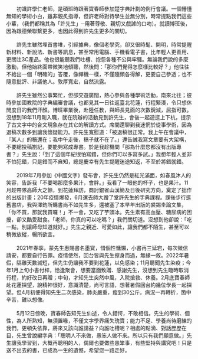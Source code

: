 <!--「道濟天下溺，曖曖內含光」──憶許學仁先生二三事--!>

　　初識許學仁老師，是碩班時跟著寶春師參加楚字典計劃的例行會議。一個懵懂無知的學術小白，雖非親炙指導，但許老師對待學生並無分別，時常提點我們這些小輩，（我們都稱其為「許先生」─用著尊敬、親切又戲謔的口吻）。就讀博班後，因為跟德榮聯繫更多，也因此得到許先生更多的關切。<br><br>
  
　　許先生雖然埋首書堆，引經據典，像個老學究，卻又很時髦、開明，時常提醒新材料、新說法、新書等訊息，甚至常用電腦、手機看電子書，比年輕人更善用、更關注3C產品。他也很能聽我們吐槽、抱怨各種不公與牢騷。無論我們說的多麼激動，但他始終面帶微笑地傾聽，然後問：「那你們覺得怎麼樣比較好？」他往往不給出一個「明確的」答覆，像禪機一樣，不僅隨類各得解，更要自己參透；也不隨意批評、非議他人。敦厚寬宏，自然流露。<br><br>
  
　　許先生雖然公事繁忙，但卻交遊廣闊，熱心參與各種學術活動，南來北往；彼時參加國教院的字典編審會議，也都見其一日往返臺北花蓮，行程緊湊，令只想休閒度日的我們汗顏。博班畢業後，赴陸任教，與師長見面的次數銳減，屈指可數。沒想到18年11月剛入職，就在院辦的活動見到許先生，會後一起遊逛上下杭，提示了古文字中的合文現象存在其它的解讀方式。席間還聊到我迷惘於從事學術，因為退稿次數多到讓我懷疑能力。許先生寬慰道：「被退稿很正常。我上午在會議中，『某人』的稿還在；我中午走後，稿子就不在了。」還告誡我寫文章要有大架構，不要總投稿劄記，要能夠寫成專書。於是我趁機問「那為什麼您都沒有出版專書？」先生說：「到了這個年紀很怕寫錯，但你們可以多寫多試。」我想年輕人並非不怕犯錯，只是錯而不自知，總是慶幸有先生提醒迷途知返，不至於將錯就錯。<br><br>
  
　　2019年7月參加《中國文字》發布會，許先生仍然是紅光滿面，如春風沐人的笑容，告訴我「不要喝那麼多果汁，會胖。」我看了一眼他的杯子，也是果汁。11月趁帶隊高師大之餘，到花蓮拜訪，商討銀雀山漢簡及日後研究方向，奠定了拙作的出版計畫；20年疫情爆發，6月還去師大蹭了堂許先生的字典課程。課後步行逛舊書店，我與澤鈞所購書尚不如先生多，還被塞了本早年出版的裘錫圭論文集，「你不買，那就我買囉！」不一會，又吃了芋頭冰。先生素有高血壓、糖尿病的困擾，卻又酷愛甜食。「老師，你真的可以吃嗎？」我們關切道。沒想到他卻說：「吃一點，別讓師母知道就好。」先生之親近、可愛如此，讓我們都不陌生，甚至可以稍微放縱，暢所欲言。<br><br>
  
　　2021年春季，蒙先生惠賜書名墨寶，惜個性慵懶，小書再三延宕，每次微信請安，都要自行告罪。疫情使然，回台皆與先生擦身而過，無緣一敘。2022年暑假，隔離天數減短，但先生仍讓我不要到花蓮，以免感染；11月聽聞先生染疫；今年1月上旬小書付梓，恰逢聚會，想要當面致贈、感謝先生，沒想到先生臨時取消行程，約好改日再贈；中旬，才知先生突然中風，入院搶救、休養。2月底寶春師赴花蓮探望，說精神很好，意識清楚，尚可言語，想著暑假回台約幾位學長一起探望。但4月初便得知先生二次感染，肺炎嚴重，瘦到30公斤。病況一再轉折，箇中辛苦，難以想像。<br><br>
  
　　5月12日傍晚，寶春師告知先生仙逝，令人錯愕，不敢相信。先生的學術、個性，為人所熟知，無須置喙，不僅文字學界痛失瑰寶；能力不足、學養尚待磨練的我們，更頓失依靠，將來又該向誰請益？向誰吐槽呢？相處的點滴、對話歷歷在目，先生曾說編字典：「聰明人不來做，愚笨人做不來。所以只有我們願意做。」先生讓我學習到，大概再聰明的人，偶爾也要做些愚笨事，有些堅持與講究吧！只是送不出去的書，已成為一生的遺憾，希望您一路走好。

